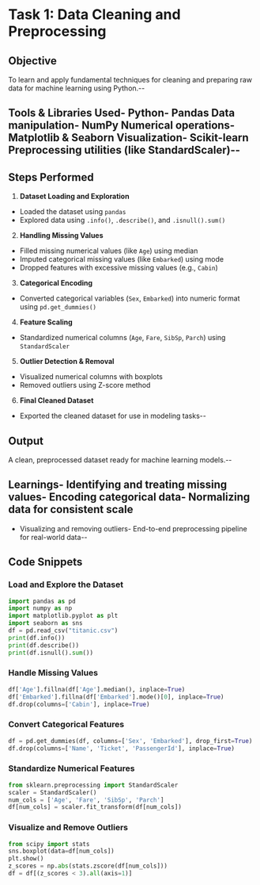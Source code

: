 #  Task 1: Data Cleaning and Preprocessing
 ##  Objective
 To learn and apply fundamental techniques for cleaning and preparing raw data for
 machine learning using Python.--
##  Tools & Libraries Used- **Python**- **Pandas**  Data manipulation- **NumPy**  Numerical operations- **Matplotlib** & **Seaborn**  Visualization- **Scikit-learn**  Preprocessing utilities (like StandardScaler)--
##  Steps Performed
 1. **Dataset Loading and Exploration**
   - Loaded the dataset using `pandas`
   - Explored data using `.info()`, `.describe()`, and `.isnull().sum()`
 2. **Handling Missing Values**
   - Filled missing numerical values (like `Age`) using median
   - Imputed categorical missing values (like `Embarked`) using mode
   - Dropped features with excessive missing values (e.g., `Cabin`)
 3. **Categorical Encoding**
   - Converted categorical variables (`Sex`, `Embarked`) into numeric format using
 `pd.get_dummies()`
 4. **Feature Scaling**
   - Standardized numerical columns (`Age`, `Fare`, `SibSp`, `Parch`) using
 `StandardScaler`
 5. **Outlier Detection & Removal**
   - Visualized numerical columns with boxplots
   - Removed outliers using Z-score method
 6. **Final Cleaned Dataset**
   - Exported the cleaned dataset for use in modeling tasks--
##  Output
 A clean, preprocessed dataset ready for machine learning models.--
##  Learnings- Identifying and treating missing values- Encoding categorical data- Normalizing data for consistent scale
- Visualizing and removing outliers- End-to-end preprocessing pipeline for real-world data--
##  Code Snippets
 ###  Load and Explore the Dataset
 ```python
 import pandas as pd
 import numpy as np
 import matplotlib.pyplot as plt
 import seaborn as sns
 df = pd.read_csv("titanic.csv")
 print(df.info())
 print(df.describe())
 print(df.isnull().sum())
 ```
 ###  Handle Missing Values
 ```python
 df['Age'].fillna(df['Age'].median(), inplace=True)
 df['Embarked'].fillna(df['Embarked'].mode()[0], inplace=True)
 df.drop(columns=['Cabin'], inplace=True)
 ```
 ###  Convert Categorical Features
 ```python
 df = pd.get_dummies(df, columns=['Sex', 'Embarked'], drop_first=True)
 df.drop(columns=['Name', 'Ticket', 'PassengerId'], inplace=True)
 ```
 ###  Standardize Numerical Features
 ```python
 from sklearn.preprocessing import StandardScaler
 scaler = StandardScaler()
 num_cols = ['Age', 'Fare', 'SibSp', 'Parch']
 df[num_cols] = scaler.fit_transform(df[num_cols])
 ```
 ###  Visualize and Remove Outliers
 ```python
 from scipy import stats
 sns.boxplot(data=df[num_cols])
 plt.show()
 z_scores = np.abs(stats.zscore(df[num_cols]))
 df = df[(z_scores < 3).all(axis=1)]
 ```
